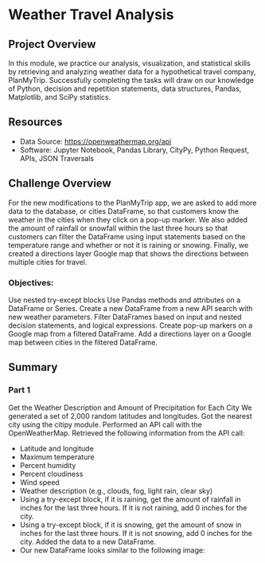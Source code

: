 # Weather Travel Analysis

## Project Overview

In this module, we practice our analysis, visualization, and statistical skills by retrieving and analyzing weather data for a hypothetical travel company, PlanMyTrip. Successfully completing the tasks will draw on our knowledge of Python, decision and repetition statements, data structures, Pandas, Matplotlib, and SciPy statistics.

## Resources
- Data Source: https://openweathermap.org/api
- Software: Jupyter Notebook, Pandas Library, CityPy, Python Request, APIs, JSON Traversals

## Challenge Overview
For the new modifications to the PlanMyTrip app, we are asked to add more data to the database, or cities DataFrame, so that customers know the weather in the cities when they click on a pop-up marker. We also added the amount of rainfall or snowfall within the last three hours so that customers can filter the DataFrame using input statements based on the temperature range and whether or not it is raining or snowing. Finally, we created a directions layer Google map that shows the directions between multiple cities for travel.

### Objectives:
Use nested try-except blocks
Use Pandas methods and attributes on a DataFrame or Series.
Create a new DataFrame from a new API search with new weather parameters.
Filter DataFrames based on input and nested decision statements, and logical expressions.
Create pop-up markers on a Google map from a filtered DataFrame.
Add a directions layer on a Google map between cities in the filtered DataFrame.

## Summary

### Part 1

Get the Weather Description and Amount of Precipitation for Each City
We generated a set of 2,000 random latitudes and longitudes.
Got the nearest city using the citipy module.
Performed an API call with the OpenWeatherMap.
Retrieved the following information from the API call:

- Latitude and longitude
- Maximum temperature
- Percent humidity
- Percent cloudiness
- Wind speed
- Weather description (e.g., clouds, fog, light rain, clear sky)
- Using a try-except block, if it is raining, get the amount of rainfall in inches for the last three hours. If it is not raining, add 0 inches for the city.
- Using a try-except block, if it is snowing, get the amount of snow in inches for the last three hours. If it is not snowing, add 0 inches for the city. Added the data to a new DataFrame.
- Our new DataFrame looks similar to the following image:
